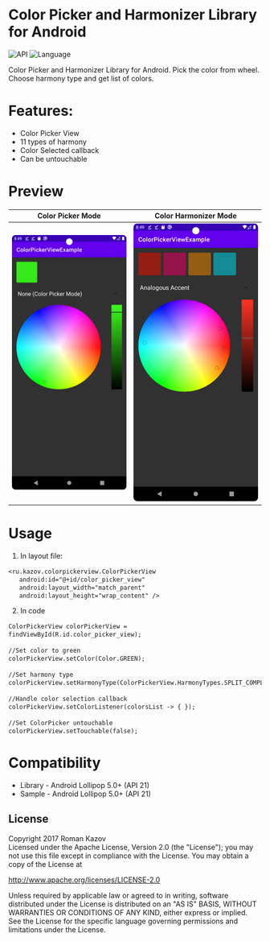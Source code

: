 # Color Picker and Harmonizer Library for Android


![API](https://img.shields.io/badge/API-21%2B-brightgreen.svg?style=flat)
![Language](https://img.shields.io/badge/language-Java-orange.svg)


Color Picker and Harmonizer Library for Android. Pick the color from wheel. Choose harmony type and get list of colors.

# Features:

* Color Picker View
* 11 types of harmony
* Color Selected callback
* Can be untouchable

# Preview


|               Color Picker Mode               |                 Color Harmonizer Mode                 |  
|:---------------------------------------------:|:-----------------------------------------------------:|
| ![ColorPickerScreenshot](colorpicker_scr.png) | ![ColorHarmonzierScreenshot](colorharmonizer_scr.png) |

# Usage


1. In layout file:

 ```
<ru.kazov.colorpickerview.ColorPickerView
	android:id="@+id/color_picker_view"
	android:layout_width="match_parent"
	android:layout_height="wrap_content" />
 ```

2. In code

```
ColorPickerView colorPickerView = findViewById(R.id.color_picker_view);

//Set color to green
colorPickerView.setColor(Color.GREEN); 

//Set harmony type
colorPickerView.setHarmonyType(ColorPickerView.HarmonyTypes.SPLIT_COMPLEMENTARY); 

//Handle color selection callback
colorPickerView.setColorListener(colorsList -> { }); 

//Set ColorPicker untouchable
colorPickerView.setTouchable(false); 

```

# Compatibility

* Library - Android Lollipop 5.0+ (API 21)
* Sample - Android Lollipop 5.0+ (API 21)

## License

Copyright 2017 Roman Kazov\
Licensed under the Apache License, Version 2.0 (the "License");
you may not use this file except in compliance with the License.
You may obtain a copy of the License at

http://www.apache.org/licenses/LICENSE-2.0

Unless required by applicable law or agreed to in writing, software
distributed under the License is distributed on an "AS IS" BASIS,
WITHOUT WARRANTIES OR CONDITIONS OF ANY KIND, either express or implied.
See the License for the specific language governing permissions and
limitations under the License.